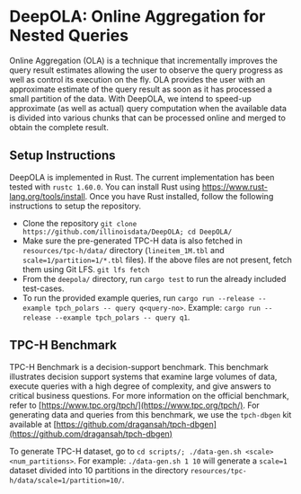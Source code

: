 # DeepOLA: Online Aggregation for Nested Queries
Online Aggregation (OLA) is a technique that incrementally improves the query result estimates allowing the user to observe the query progress as well as control its execution on the fly. OLA provides the user with an approximate estimate of the query result as soon as it has processed a small partition of the data. With DeepOLA, we intend to speed-up approximate (as well as actual) query computation when the available data is divided into various chunks that can be processed online and merged to obtain the complete result.

## Setup Instructions
DeepOLA is implemented in Rust. The current implementation has been tested with `rustc 1.60.0`. You can install Rust using https://www.rust-lang.org/tools/install. Once you have Rust installed, follow the following instructions to setup the repository.
- Clone the repository
`git clone https://github.com/illinoisdata/DeepOLA; cd DeepOLA/`
- Make sure the pre-generated TPC-H data is also fetched in `resources/tpc-h/data/` directory (`lineitem_1M.tbl` and `scale=1/partition=1/*.tbl` files). If the above files are not present, fetch them using Git LFS.
`git lfs fetch`
- From the `deepola/` directory, run `cargo test` to run the already included test-cases.
- To run the provided example queries, run `cargo run --release --example tpch_polars -- query q<query-no>`. Example:
`cargo run --release --example tpch_polars -- query q1`.

## TPC-H Benchmark
TPC-H Benchmark is a decision-support benchmark. This benchmark illustrates decision support systems that examine large volumes of data, execute queries with a high degree of complexity, and give answers to critical business questions. For more information on the official benchmark, refer to [https://www.tpc.org/tpch/](https://www.tpc.org/tpch/). For generating data and queries from this benchmark, we use the `tpch-dbgen` kit available at [https://github.com/dragansah/tpch-dbgen](https://github.com/dragansah/tpch-dbgen)

To generate TPC-H dataset, go to `cd scripts/; ./data-gen.sh <scale> <num_partitions>`. For example: `./data-gen.sh 1 10` will generate a `scale=1` dataset divided into 10 partitions in the directory `resources/tpc-h/data/scale=1/partition=10/`.
